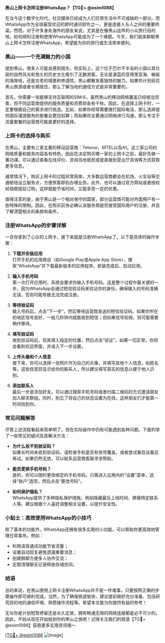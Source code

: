 **黑山上网卡怎样注册WhatsApp？【TG💪+ @esim1088】**

在当今这个数字化时代，社交媒体已经成为人们日常生活中不可或缺的一部分。而WhatsApp作为全球最受欢迎的即时通讯软件之一，更是连接人与人之间的重要桥梁。然而，对于许多身处海外的朋友来说，尤其是在像黑山这样的小众旅行目的地，如何顺利注册和使用WhatsApp可能成为了一个难题。今天，我们就来聊聊黑山上网卡怎样注册WhatsApp，希望能为你的旅行或生活带来便利。

### 黑山——一个充满魅力的小国

提到黑山，很多人可能会感到陌生。但实际上，这个位于巴尔干半岛的小国以其壮丽的自然风光和悠久的历史文化吸引了无数游客。无论是湛蓝的亚得里亚海、蜿蜒的海岸线，还是古老的城堡和修道院，黑山都散发着独特的魅力。如果你计划前往黑山旅游或者长期居住，那么了解当地的通信方式是非常重要的。

首先，你需要一张能够支持互联网的SIM卡。虽然黑山的移动网络覆盖已经相当完善，但不同运营商提供的服务质量和资费却各有千秋。因此，在选择上网卡时，一定要根据自己的需求进行挑选。比如，如果你经常需要拨打国际电话，那么选择提供国际漫游服务的套餐会更加划算；而如果你主要通过网络进行沟通，那么专注于流量套餐的运营商可能是更好的选择。

### 上网卡的选择与购买

在黑山，主要有三家主要的移动运营商：Telenor、MTEL以及A1。这三家公司的网络质量和服务内容各有特色，因此在决定购买哪一家的上网卡之前，最好先做一番功课。可以通过查看在线评价、咨询当地居民或是直接到营业厅咨询等方式获取更多信息。

通常情况下，购买上网卡的过程非常简单。大多数运营商都会在机场、火车站等交通枢纽设立服务点，方便旅客即刻办理业务。此外，也可以通过官方网站或者授权经销商提前订购，这样既能节省时间，又能享受一定的优惠。

值得注意的是，由于黑山是一个相对保守的国家，部分运营商可能对外国用户有一些特殊的限制。因此，在购买前务必确认该服务商是否接受国际用户的注册，并且了解清楚相关的条款和条件。

### 注册WhatsApp的步骤详解

一旦你拿到了心仪的上网卡，接下来就是注册WhatsApp了。以下是具体的操作步骤：

1. **下载并安装应用**  
   打开手机的应用商店（如Google Play或Apple App Store），搜索“WhatsApp”并下载最新版本的应用程序。安装完成后，启动应用。

2. **输入手机号码**  
   第一次打开应用时，系统会要求你输入手机号码。这是整个过程中最关键的一步，因为WhatsApp会通过短信验证码来验证你的身份。确保输入的号码准确无误，否则可能导致无法完成注册。

3. **等待验证码**  
   输入号码后，点击“下一步”，然后等待运营商发送的短信验证码。如果你所在的地区信号良好，一般几秒钟内就能收到短信；但如果信号较弱，则可能需要稍作等待。

4. **填写验证码**  
   收到验证码后，将其填入指定的位置，然后点击“验证”。如果一切正常，你将会看到欢迎界面，并进入下一步设置。

5. **上传头像和个人信息**  
   接下来，你可以选择一张照片作为自己的头像，并填写其他个人信息，如姓名等。这些信息将显示给你的联系人，所以建议填写真实的信息以便于他人识别。

6. **添加联系人**  
   最后一步是添加好友。可以通过搜索手机号码或者扫描二维码的方式邀请朋友加入聊天群组。同时，别忘了将自己的状态设置为在线，这样朋友们才能第一时间找到你。

### 常见问题解答

尽管上述流程看起来简单明了，但在实际操作中仍有可能遇到各种问题。下面列举了一些常见的疑问及其解决方法：

- **为什么收不到验证码？**  
  如果长时间未收到验证码，请检查手机是否有信号覆盖，或者尝试重启设备后再试。如果仍然无效，可以联系运营商客服寻求帮助。

- **能否更换手机号码？**  
  是的，你可以随时更改绑定的手机号码。只需进入应用内的“设置”菜单，选择“账户”选项，然后点击“更改号码”。

- **如何保护隐私？**  
  WhatsApp提供了多种隐私保护措施，例如隐藏最后上线时间、屏蔽特定联系人等。建议根据个人喜好调整相关设置，以提升安全性。

### 小贴士：高效使用WhatsApp的小技巧

除了基本的功能外，WhatsApp还拥有很多实用的小功能，可以帮助你更高效地管理日常事务。例如：
- 利用语音通话功能节省流量；
- 设置自动回复避免遗漏重要消息；
- 创建群聊方便多人协作交流；
- 定期清理聊天记录释放存储空间。

### 结语

总的来说，在黑山使用上网卡注册WhatsApp并不是一件难事，只要按照正确的步骤操作即可顺利完成。当然，为了确保旅途愉快，建议提前做好充分准备，包括研究目的地的通信环境、熟悉操作流程等。希望本文能为你提供有益的参考！

无论你是计划短暂停留还是长久定居，拥有畅通无阻的网络连接都是必不可少的。因此，不妨从现在开始规划你的黑山之旅吧！记得关注我们的频道【TG💪+ @esim1088】获取更多实用资讯哦～

[[TG💪+ @esim1088](https://t.me/s/esim1088) ![Image](https://i.postimg.cc/4NQfJmqS/Snipaste-2025-05-13-00-14-12.png)]